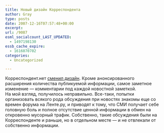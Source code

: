 ```yaml
---
title: Новый дизайн Корреспондента
author: Gray
type: posts
date: 2007-12-16T07:57:48+00:00
excerpt:
url: /9087
esml_socialcount_LAST_UPDATED:
  - 1497198130
essb_cache_expire:
  - 1616070702
categories:
  - Uncategorized

---
```








Корреспондент.нет <a href="http://korrespondent.net/ukraine/events/220769" target="_blank">сменил дизайн</a>. Кроме анонсированного расширения количества публикуемой информации, самое заметное изменение &#8212; комментарии под каждой новостной заметкой.  
На мой взгляд, получилось неправильно. Все-таки, попытки организовать всякого рода обсуждения при новостях знакомы еще со времен форума на Ленте.ру, и приводят к тому, что СМИ получает себе головную боль и полное отсутствие ценной информации в обмен на откровенно мусорный трафик. Собственно, такие обсуждения были на Корреспонденте и раньше, но в отдельном месте &#8212; и не отвлекали от собственно информации.